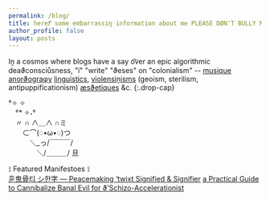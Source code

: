 ```yaml
---
permalink: /blog/
title: hereꝬ some embarrassiŋ information about me PLEASE DØN'T BULLY ME W/ IT
author_profile: false
layout: posts
---
```

Iṋ a cꙩsmꙩs where blogs have a say o͡ver an epic algorithmic deaϑconsciůsness, "ï" "write" "ϑeses" on "colonialism" -- <a href="https://cryotato.github.io/tags/#music" class="btn">musique</a> <a href="https://cryotato.github.io/tags/#orthography" class="btn">anorϑograφy</a> <a href="https://cryotato.github.io/tags/#linguistics" class="btn">liŋguistics</a>, <a href="https://cryotato.github.io/tags/#politics" class="btn">violensiṋisms</a> (geoism, sterilism, antipuppificationism) <a href="https://cryotato.github.io/tags/#design" class="btn">æsϑetiques</a> &c.
{:.drop-cap}

°✧           ✧<br>
　°*  ✧˖°<br>
　〃  ∩   ∧＿∧ ∩ミ<br>
　　⊂⌒(◌•ω•◌)つ<br>
　　　＼_っ/￣￣￣/<br>
　　　　＼/＿＿＿/  旦<br>

 ⟟ Featured Manifestoes ⟟ <br>
<a href="https://cryotato.github.io/pictophenomes/" class="btn">훈鬼骨티 シ한字 — Peacemaking ‘twixt Signified & Signifier</a>
<a href="https://cryotato.github.io/on-crueltisquadesqueia/" class="btn">a Practical Guide to Cannibalize Banal Evil for ϑ’Schizo-Accelerationist</a>